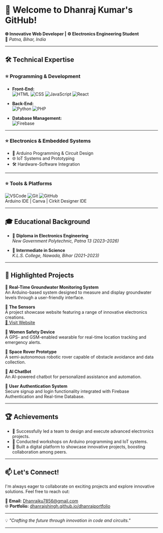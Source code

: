 # 🌟 Welcome to Dhanraj Kumar's GitHub!  
**🌐 Innovative Web Developer | ⚙️ Electronics Engineering Student**  
📍 *Patna, Bihar, India*  

---

## 🛠️ **Technical Expertise**

### ⭐ Programming & Development  
- **Front-End:**  
  ![HTML](https://img.shields.io/badge/HTML-%23E34F26.svg?style=flat-square&logo=html5&logoColor=white) 
  ![CSS](https://img.shields.io/badge/CSS-%231572B6.svg?style=flat-square&logo=css3&logoColor=white) 
  ![JavaScript](https://img.shields.io/badge/JavaScript-%23F7DF1E.svg?style=flat-square&logo=javascript&logoColor=black) 
  ![React](https://img.shields.io/badge/React-%2361DAFB.svg?style=flat-square&logo=react&logoColor=black)  

- **Back-End:**  
  ![Python](https://img.shields.io/badge/Python-%233776AB.svg?style=flat-square&logo=python&logoColor=white) 
  ![PHP](https://img.shields.io/badge/PHP-%23777BB4.svg?style=flat-square&logo=php&logoColor=white)  

- **Database Management:**  
  ![Firebase](https://img.shields.io/badge/Firebase-%23FFCA28.svg?style=flat-square&logo=firebase&logoColor=black)  

---

### ⭐ Electronics & Embedded Systems  
- 🔌 Arduino Programming & Circuit Design  
- 🌐 IoT Systems and Prototyping  
- 🛠️ Hardware-Software Integration  

---

### ⭐ Tools & Platforms  
![VSCode](https://img.shields.io/badge/VS%20Code-%23007ACC.svg?style=flat-square&logo=visual-studio-code&logoColor=white) 
![Git](https://img.shields.io/badge/Git-%23F05033.svg?style=flat-square&logo=git&logoColor=white) 
![GitHub](https://img.shields.io/badge/GitHub-%23181717.svg?style=flat-square&logo=github&logoColor=white)  
Arduino IDE | Canva | Cirkit Designer IDE  

---

## 🎓 **Educational Background**

- 📘 **Diploma in Electronics Engineering**  
  *New Government Polytechnic, Patna 13 (2023–2026)*  

- 📘 **Intermediate in Science**  
  *K.L.S. College, Nawada, Bihar (2021–2023)*  

---

## 🚀 **Highlighted Projects**

🌟 **Real-Time Groundwater Monitoring System**  
An Arduino-based system designed to measure and display groundwater levels through a user-friendly interface.  

🌟 **The Sensors**  
A project showcase website featuring a range of innovative electronics creations.  
[🔗 Visit Website](https://thesensors.github.io)  

🌟 **Women Safety Device**  
A GPS- and GSM-enabled wearable for real-time location tracking and emergency alerts.  

🌟 **Space Rover Prototype**  
A semi-autonomous robotic rover capable of obstacle avoidance and data collection.  

🌟 **AI ChatBot**  
An AI-powered chatbot for personalized assistance and automation.  

🌟 **User Authentication System**  
Secure signup and login functionality integrated with Firebase Authentication and Real-time Database.  

---

## 🏆 **Achievements**

- 🥇 Successfully led a team to design and execute advanced electronics projects.  
- 🥇 Conducted workshops on Arduino programming and IoT systems.  
- 🥇 Built a digital platform to showcase innovative projects, boosting collaboration among peers.  

---

## 📫 **Let's Connect!**

I'm always eager to collaborate on exciting projects and explore innovative solutions. Feel free to reach out:  

📧 **Email:** [Dhanrajku7856@gmail.com](mailto:Dhanrajku7856@gmail.com)  
🌐 **Portfolio:** [dhanrajshingh.github.io/dhanrajportfolio](https://dhanrajshingh.github.io/dhanrajportfolio/#home)  

---

💡 *"Crafting the future through innovation in code and circuits."*  

---

